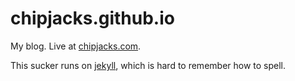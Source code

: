 chipjacks.github.io
===================

My blog. Live at [chipjacks.com](http://chipjacks.com).

This sucker runs on [jekyll](https://jekyllrb.com/docs/quickstart/), which is hard to remember how to spell.
